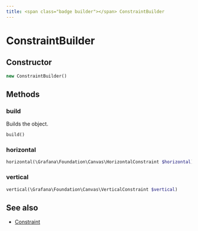 ```yaml
---
title: <span class="badge builder"></span> ConstraintBuilder
---
```

# <span class="badge builder"></span> ConstraintBuilder

## Constructor

```php
new ConstraintBuilder()
```
## Methods

### <span class="badge object-method"></span> build

Builds the object.

```php
build()
```

### <span class="badge object-method"></span> horizontal

```php
horizontal(\Grafana\Foundation\Canvas\HorizontalConstraint $horizontal)
```

### <span class="badge object-method"></span> vertical

```php
vertical(\Grafana\Foundation\Canvas\VerticalConstraint $vertical)
```

## See also

 * <span class="badge object-type-class"></span> [Constraint](./object-Constraint.md)

